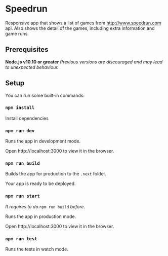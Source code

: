 # Speedrun

Responsive app that shows a list of games from http://www.speedrun.com api. 
Also shows the detail of the games, including extra information and game runs.

## Prerequisites

**Node.js v10.10 or greater**
*Previous versions are discouraged and may lead to unexpected behaviour.*

## Setup
You can run some built-in commands:

### `npm install`
Install dependencies

### `npm run dev`
Runs the app in development mode.

Open http://localhost:3000 to view it in the browser.

### `npm run build`
Builds the app for production to the `.next` folder.

Your app is ready to be deployed.

### `npm run start`
*It requires to do* `npm run build` *before.*

Runs the app in production mode.

Open http://localhost:3000 to view it in the browser.

### `npm run test`
Runs the tests in watch mode.